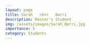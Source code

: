 ```yaml
---
layout: page
title: Sarah   <br>   Barri
description: Master's Student
img: /assets/images/Sarah_Barri.jpg
importance: 5
category: Students
---
```

